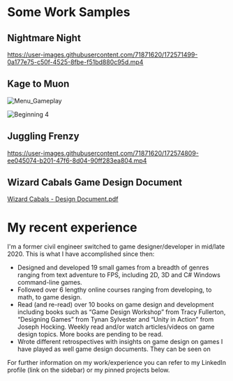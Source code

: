 # Some Work Samples
## Nightmare Night

https://user-images.githubusercontent.com/71871620/172571499-0a177e75-c50f-4525-8fbe-f51bd880c95d.mp4


## Kage to Muon

![Menu_Gameplay](https://user-images.githubusercontent.com/71871620/129698933-cf032096-167e-47ec-b380-885b656877ab.gif)

![Beginning 4](https://user-images.githubusercontent.com/71871620/129920802-d4dca8b3-5597-46ed-bdaa-1a6b729df60a.png)


## Juggling Frenzy

https://user-images.githubusercontent.com/71871620/172574809-ee045074-b201-47f6-8d04-90ff283ea804.mp4


## Wizard Cabals Game Design Document

[Wizard Cabals - Design Document.pdf](https://github.com/OuterGazer/OuterGazer/files/8860091/Wizard.Cabals.-.Design.Document.pdf)



# My recent experience

I'm a former civil engineer switched to game designer/developer in mid/late 2020. This is what I have accomplished since then:

- Designed and developed 19 small games from a breadth of genres ranging from text adventure to FPS, including 2D, 3D and C# Windows command-line games.
- Followed over 6 lengthy online courses ranging from developing, to math, to game design.
- Read (and re-read) over 10 books on game design and development including books such as “Game Design Workshop” from Tracy Fullerton, “Designing Games” from Tynan Sylvester and “Unity in Action” from Joseph Hocking. Weekly read and/or watch articles/videos on game design topics. More books are pending to be read.
- Wrote different retrospectives with insights on game design on games I have played as well game design documents. They can be seen on

For further information on my work/experience you can refer to my LinkedIn profile (link on the sidebar) or my pinned projects below.
